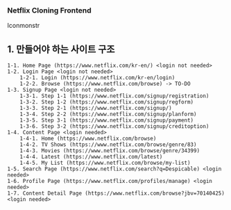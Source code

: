 ### Netflix Cloning Frontend

Iconmonstr

## 1. 만들어야 하는 사이트 구조
    1-1. Home Page (https://www.netflix.com/kr-en/) <login not needed>
    1-2. Login Page <login not needed>
        1-2-1. Login (https://www.netflix.com/kr-en/login)
        1-2-2. Browse (https://www.netflix.com/browse) -> TO-DO
    1-3. Signup Page <login not needed>
        1-3-1. Step 1-1 (https://www.netflix.com/signup/registration)
        1-3-2. Step 1-2 (https://www.netflix.com/signup/regform)
        1-3-3. Step 2-1 (https://www.netflix.com/signup/)
        1-3-4. Step 2-2 (https://www.netflix.com/signup/planform)
        1-3-5. Step 3-1 (https://www.netflix.com/signup/payment)
        1-3-6. Step 3-2 (https://www.netflix.com/signup/creditoption)
    1-4. Content Page <login needed>
        1-4-1. Home (https://www.netflix.com/browse)
        1-4-2. TV Shows (https://www.netflix.com/browse/genre/83)
        1-4-3. Movies (https://www.netflix.com/browse/genre/34399)
        1-4-4. Latest (https://www.netflix.com/latest)
        1-4-5. My List (https://www.netflix.com/browse/my-list)
    1-5. Search Page (https://www.netflix.com/search?q=Despicable) <login needed>
    1-6. Profile Page (https://www.netflix.com/profiles/manage) <login needed>
    1-7. Content Detail Page (https://www.netflix.com/browse?jbv=70140425) <login needed>
       